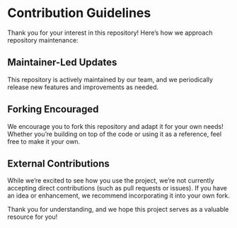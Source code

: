 # Contribution Guidelines

Thank you for your interest in this repository! Here’s how we approach repository maintenance:

## Maintainer-Led Updates

This repository is actively maintained by our team, and we periodically release new features and improvements as needed.

## Forking Encouraged

We encourage you to fork this repository and adapt it for your own needs! Whether you’re building on top of the code or using it as a reference, feel free to make it your own.

## External Contributions

While we’re excited to see how you use the project, we’re not currently accepting direct contributions (such as pull requests or issues). If you have an idea or enhancement, we recommend incorporating it into your own fork.

Thank you for understanding, and we hope this project serves as a valuable resource for you!
